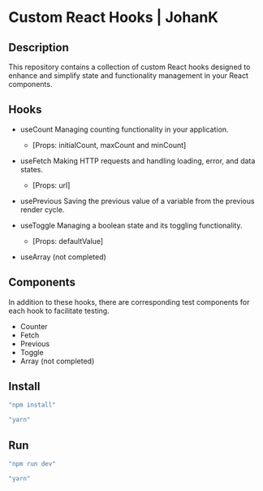 # Custom React Hooks | JohanK

## Description

This repository contains a collection of custom React hooks designed to enhance and simplify state and functionality management in your React components. <br>

## Hooks

- useCount
  Managing counting functionality in your application.

  - [Props: initialCount, maxCount and minCount]

- useFetch
  Making HTTP requests and handling loading, error, and data states.

  - [Props: url]

- usePrevious
  Saving the previous value of a variable from the previous render cycle.

- useToggle
  Managing a boolean state and its toggling functionality.

  - [Props: defaultValue]

- useArray (not completed)

## Components

In addition to these hooks, there are corresponding test components for each hook to facilitate testing.

- Counter
- Fetch
- Previous
- Toggle
- Array (not completed)

## Install

```sh
"npm install"

"yarn"

```

## Run

```sh
"npm run dev"

"yarn"
```
